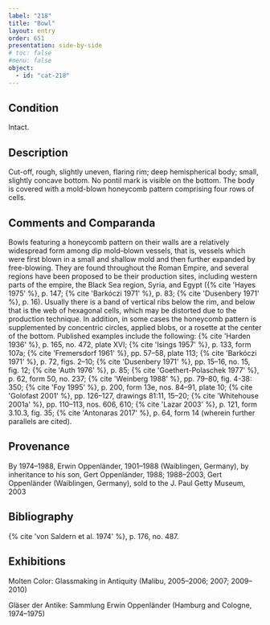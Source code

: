 ```yaml
---
label: "218"
title: "Bowl"
layout: entry
order: 651
presentation: side-by-side
# toc: false
#menu: false 
object:
  - id: "cat-218"
---
```


## Condition

Intact.

## Description

Cut-off, rough, slightly uneven, flaring rim; deep hemispherical body; small, slightly concave bottom. No pontil mark is visible on the bottom. The body is covered with a mold-blown honeycomb pattern comprising four rows of cells.

## Comments and Comparanda

Bowls featuring a honeycomb pattern on their walls are a relatively widespread form among dip mold–blown vessels, that is, vessels which were first blown in a small and shallow mold and then further expanded by free-blowing. They are found throughout the Roman Empire, and several regions have been proposed to be their production sites, including western parts of the empire, the Black Sea region, Syria, and Egypt ({% cite 'Hayes 1975' %}, p. 147; {% cite 'Barkóczi 1971' %}, p. 83; {% cite 'Dusenbery 1971' %}, p. 16). Usually there is a band of vertical ribs below the rim, and below that is the web of hexagonal cells, which may be distorted due to the production technique. In addition, in some cases the honeycomb pattern is supplemented by concentric circles, applied blobs, or a rosette at the center of the bottom. Published examples include the following: {% cite 'Harden 1936' %}, p. 165, no. 472, plate XVI; {% cite 'Isings 1957' %}, p. 133, form 107a; {% cite 'Fremersdorf 1961' %}, pp. 57–58, plate 113; {% cite 'Barkóczi 1971' %}, p. 72, figs. 2–10; {% cite 'Dusenbery 1971' %}, pp. 15–16, no. 15, fig. 12; {% cite 'Auth 1976' %}, p. 85; {% cite 'Goethert-Polaschek 1977' %}, p. 62, form 50, no. 237; {% cite 'Weinberg 1988' %}, pp. 79–80, fig. 4-38: 350; {% cite 'Foy 1995' %}, p. 200, form 13e, nos. 84–91, plate 10; {% cite 'Golofast 2001' %}, pp. 126–127, drawings 81:11, 15–20; {% cite 'Whitehouse 2001a' %}, pp. 110–113, nos. 606, 610; {% cite 'Lazar 2003' %}, p. 121, form 3.10.3, fig. 35; {% cite 'Antonaras 2017' %}, p. 64, form 14 (wherein further parallels are cited).

## Provenance

By 1974–1988, Erwin Oppenländer, 1901–1988 (Waiblingen, Germany), by inheritance to his son, Gert Oppenländer, 1988; 1988–2003, Gert Oppenländer (Waiblingen, Germany), sold to the J. Paul Getty Museum, 2003

## Bibliography

{% cite 'von Saldern et al. 1974' %}, p. 176, no. 487.

## Exhibitions

Molten Color: Glassmaking in Antiquity (Malibu, 2005–2006; 2007; 2009–2010)

Gläser der Antike: Sammlung Erwin Oppenländer (Hamburg and Cologne, 1974–1975)